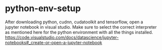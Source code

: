 # python-env-setup

After downloading python, cudnn, cudatoolkit and tensorflow, open a jupyter notebook in visual studio.
Make sure to select the correct interpreter as mentioned here for the python environment with all the things installed.
https://code.visualstudio.com/docs/datascience/jupyter-notebooks#_create-or-open-a-jupyter-notebook
